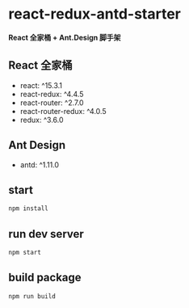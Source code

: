 # react-redux-antd-starter
**React 全家桶 + Ant.Design 脚手架**

## React 全家桶

* react: ^15.3.1
* react-redux: ^4.4.5
* react-router: ^2.7.0
* react-router-redux: ^4.0.5
* redux: ^3.6.0

## Ant Design

* antd: ^1.11.0

## start

```bash
npm install
```

## run dev server

```bash
npm start
```

## build package

```bash
npm run build
```
